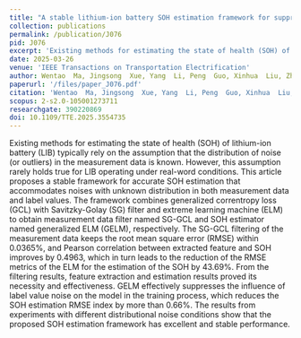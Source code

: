 ```yaml
---
title: "A stable lithium-ion battery SOH estimation framework for suppressing measurement noise with unknown distribution"
collection: publications
permalink: /publication/J076
pid: J076
excerpt: 'Existing methods for estimating the state of health (SOH) of lithium-ion battery (LIB) typically rely on the assumption that the distribution of noise (or outliers) in the measurement data is known. However, this assumption rarely holds true for LIB operating under real-word conditions. This article proposes a stable framework for accurate SOH estimation that accommodates noises with unknown distribution in both measurement data and label values. The framework combines generalized correntropy loss (GCL) with Savitzky-Golay (SG) filter and extreme learning machine (ELM) to obtain measurement data filter named SG-GCL and SOH estimator named generalized ELM (GELM), respectively. The SG-GCL filtering of the measurement data keeps the root mean square error (RMSE) within 0.0365%, and Pearson correlation between extracted feature and SOH improves by 0.4963, which in turn leads to the reduction of the RMSE metrics of the ELM for the estimation of the SOH by 43.69%. From the filtering results, feature extraction and estimation results proved its necessity and effectiveness. GELM effectively suppresses the influence of label value noise on the model in the training process, which reduces the SOH estimation RMSE index by more than 0.66%. The results from experiments with different distributional noise conditions show that the proposed SOH estimation framework has excellent and stable performance.'
date: 2025-03-26
venue: 'IEEE Transactions on Transportation Electrification'
author: Wentao  Ma, Jingsong  Xue, Yang  Li, Peng  Guo, Xinhua  Liu, Zhongbao  Wei, Yiwen  Wang, and Badong  Chen
paperurl: '/files/paper_J076.pdf'
citation: 'Wentao  Ma, Jingsong  Xue, Yang  Li, Peng  Guo, Xinhua  Liu, Zhongbao  Wei, Yiwen  Wang, and Badong  Chen, &quot;A stable lithium-ion battery SOH estimation framework for suppressing measurement noise with unknown distribution,&quot; <i>IEEE Transactions on Transportation Electrification</i>, 2025, doi: 10.1109/TTE.2025.3554735.'
scopus: 2-s2.0-105001273711
researchgate: 390220869
doi: 10.1109/TTE.2025.3554735
---
```


Existing methods for estimating the state of health (SOH) of lithium-ion battery (LIB) typically rely on the assumption that the distribution of noise (or outliers) in the measurement data is known. However, this assumption rarely holds true for LIB operating under real-word conditions. This article proposes a stable framework for accurate SOH estimation that accommodates noises with unknown distribution in both measurement data and label values. The framework combines generalized correntropy loss (GCL) with Savitzky-Golay (SG) filter and extreme learning machine (ELM) to obtain measurement data filter named SG-GCL and SOH estimator named generalized ELM (GELM), respectively. The SG-GCL filtering of the measurement data keeps the root mean square error (RMSE) within 0.0365%, and Pearson correlation between extracted feature and SOH improves by 0.4963, which in turn leads to the reduction of the RMSE metrics of the ELM for the estimation of the SOH by 43.69%. From the filtering results, feature extraction and estimation results proved its necessity and effectiveness. GELM effectively suppresses the influence of label value noise on the model in the training process, which reduces the SOH estimation RMSE index by more than 0.66%. The results from experiments with different distributional noise conditions show that the proposed SOH estimation framework has excellent and stable performance.
